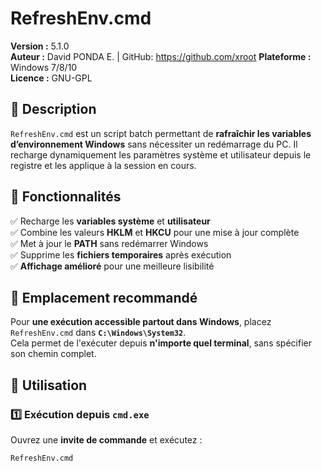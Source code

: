# RefreshEnv.cmd

**Version :** 5.1.0  
**Auteur :** David PONDA E. | GitHub: https://github.com/xroot
**Plateforme :** Windows 7/8/10   
**Licence :** GNU-GPL

## 🌟 Description
`RefreshEnv.cmd` est un script batch permettant de **rafraîchir les variables d’environnement Windows** sans nécessiter un redémarrage du PC. Il recharge dynamiquement les paramètres système et utilisateur depuis le registre et les applique à la session en cours.

## 🚀 Fonctionnalités
✅ Recharge les **variables système** et **utilisateur**  
✅ Combine les valeurs **HKLM** et **HKCU** pour une mise à jour complète  
✅ Met à jour le **PATH** sans redémarrer Windows  
✅ Supprime les **fichiers temporaires** après exécution  
✅ **Affichage amélioré** pour une meilleure lisibilité  

## 📌 Emplacement recommandé
Pour **une exécution accessible partout dans Windows**, placez `RefreshEnv.cmd` dans **`C:\Windows\System32`**.  
Cela permet de l'exécuter depuis **n'importe quel terminal**, sans spécifier son chemin complet.

## 🔧 Utilisation
### 1️⃣ **Exécution depuis `cmd.exe`**
Ouvrez une **invite de commande** et exécutez :
```bash
RefreshEnv.cmd